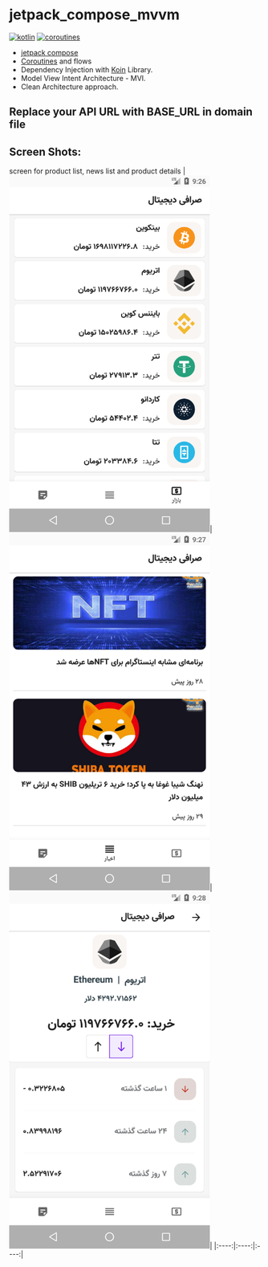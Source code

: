 # jetpack_compose_mvvm
[![kotlin](https://img.shields.io/badge/Kotlin-1.5.xxx-blue)](https://kotlinlang.org/) [![coroutines](https://img.shields.io/badge/Coroutines-Asynchronous-red)](https://developer.android.com/kotlin/coroutines)

- [jetpack compose](https://developer.android.com/jetpack/compose)
- [Coroutines](https://developer.android.com/kotlin/coroutines) and flows
- Dependency Injection with [Koin](https://github.com/InsertKoinIO/koin "Koin") Library.
- Model View Intent Architecture - MVI.
- Clean Architecture approach.

## **Replace your API URL with BASE_URL in domain file** 

## **Screen Shots:** 
screen for product list, news list and product details
|<img src="product_screen.png" width=400/>|<img src="news_screen.png" width=400/>|<img src="product_details_screen.png" width=400/>|
|:----:|:----:|:----:|
